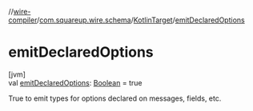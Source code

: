 //[wire-compiler](../../../index.md)/[com.squareup.wire.schema](../index.md)/[KotlinTarget](index.md)/[emitDeclaredOptions](emit-declared-options.md)

# emitDeclaredOptions

[jvm]\
val [emitDeclaredOptions](emit-declared-options.md): [Boolean](https://kotlinlang.org/api/latest/jvm/stdlib/kotlin/-boolean/index.html) = true

True to emit types for options declared on messages, fields, etc.
